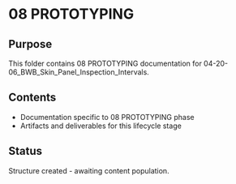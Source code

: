 # 08 PROTOTYPING

## Purpose
This folder contains 08 PROTOTYPING documentation for 04-20-06_BWB_Skin_Panel_Inspection_Intervals.

## Contents
- Documentation specific to 08 PROTOTYPING phase
- Artifacts and deliverables for this lifecycle stage

## Status
Structure created - awaiting content population.
